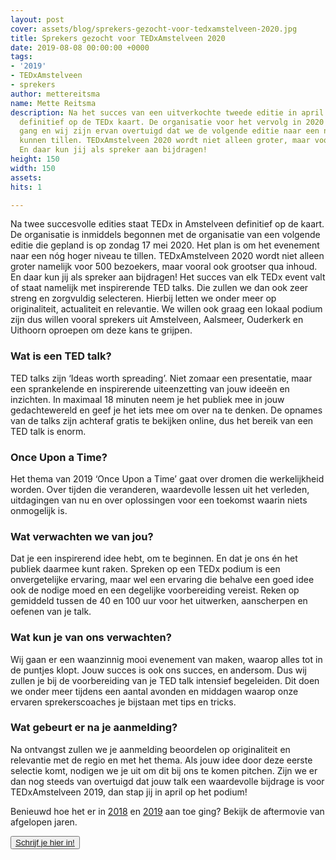 ```yaml
---
layout: post
cover: assets/blog/sprekers-gezocht-voor-tedxamstelveen-2020.jpg
title: Sprekers gezocht voor TEDxAmstelveen 2020
date: 2019-08-08 00:00:00 +0000
tags:
- '2019'
- TEDxAmstelveen
- sprekers
author: mettereitsma
name: Mette Reitsma
description: Na het succes van een uitverkochte tweede editie in april 2019 staat Amstelveen
  definitief op de TEDx kaart. De organisatie voor het vervolg in 2020 is al in volle
  gang en wij zijn ervan overtuigd dat we de volgende editie naar een nóg hoger niveau
  kunnen tillen. TEDxAmstelveen 2020 wordt niet alleen groter, maar vooral ook grootser.
  En daar kun jij als spreker aan bijdragen!
height: 150
width: 150
assets:
hits: 1

---
```

Na twee succesvolle edities staat TEDx in Amstelveen definitief op de kaart. De organisatie is inmiddels begonnen met de organisatie van een volgende editie die gepland is op zondag 17 mei 2020. Het plan is om het evenement naar een nóg hoger niveau te tillen. TEDxAmstelveen 2020 wordt niet alleen groter namelijk voor 500 bezoekers, maar vooral ook grootser qua inhoud. En daar kun jij als spreker aan bijdragen! Het succes van elk TEDx event valt of staat namelijk met inspirerende TED talks. Die zullen we dan ook zeer streng en zorgvuldig selecteren. Hierbij letten we onder meer op originaliteit, actualiteit en relevantie. We willen ook graag een lokaal podium zijn dus willen vooral sprekers uit Amstelveen, Aalsmeer, Ouderkerk en Uithoorn oproepen om deze kans te grijpen.

### Wat is een TED talk?

TED talks zijn ‘Ideas worth spreading’. Niet zomaar een presentatie, maar een sprankelende en inspirerende uiteenzetting van jouw ideeën en inzichten. In maximaal 18 minuten neem je het publiek mee in jouw gedachtewereld en geef je het iets mee om over na te denken. De opnames van de talks zijn achteraf gratis te bekijken online, dus het bereik van een TED talk is enorm.

### Once Upon a Time?

Het thema van 2019 ‘Once Upon a Time’ gaat over dromen die werkelijkheid worden. Over tijden die veranderen, waardevolle lessen uit het verleden, uitdagingen van nu en over oplossingen voor een toekomst waarin niets onmogelijk is.

### Wat verwachten we van jou?

Dat je een inspirerend idee hebt, om te beginnen. En dat je ons én het publiek daarmee kunt raken. Spreken op een TEDx podium is een onvergetelijke ervaring, maar wel een ervaring die behalve een goed idee ook de nodige moed en een degelijke voorbereiding vereist. Reken op gemiddeld tussen de 40 en 100 uur voor het uitwerken, aanscherpen en oefenen van je talk.

### Wat kun je van ons verwachten?

Wij gaan er een waanzinnig mooi evenement van maken, waarop alles tot in de puntjes klopt. Jouw succes is ook ons succes, en andersom. Dus wij zullen je bij de voorbereiding van je TED talk intensief begeleiden. Dit doen we onder meer tijdens een aantal avonden en middagen waarop onze ervaren sprekerscoaches je bijstaan met tips en tricks.

### Wat gebeurt er na je aanmelding?

Na ontvangst zullen we je aanmelding beoordelen op originaliteit en relevantie met de regio en met het thema. Als jouw idee door deze eerste selectie komt, nodigen we je uit om dit bij ons te komen pitchen. Zijn we er dan nog steeds van overtuigd dat jouw talk een waardevolle bijdrage is voor TEDxAmstelveen 2019, dan stap jij in april op het podium!

Benieuwd hoe het er in [2018](https://www.youtube.com/watch?v=O5ERrI1vyKQ) en [2019](https://www.youtube.com/watch?v=Etn6Bi4LISU) aan toe ging? Bekijk de aftermovie van afgelopen jaren.

<div class="flex flex-column mb2 items-center super-big">
<button class="ampstart-btn"><a href="https://docs.google.com/forms/d/e/1FAIpQLSf7EhhZezL1VxaIhLz8vKaMvSxcBlDi4EQCYsu4HNtEQoyKSg/viewform" title="Inschrijven TEDxAmstelveen 2020">Schrijf je hier in!</a>
</button>
</div>
